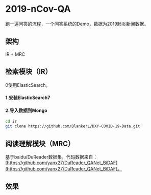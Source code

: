 # 2019-nCov-QA
跑一遍问答的流程，一个问答系统的Demo，数据为2019肺炎新闻数据。

## 架构
IR + MRC
## 检索模块（IR）
0使用ElasticSearch。

#### 1.安装ElasticSearch7

#### 2.导入数据到Mongo
```bash
cd ir
git clone https://github.com/BlankerL/DXY-COVID-19-Data.git
```
 

## 阅读理解模块（MRC）
基于baidu/DuReader数据集，代码数据来自：[https://github.com/yanx27/DuReader_QANet_BiDAF](https://github.com/yanx27/DuReader_QANet_BiDAF)。

## 效果

